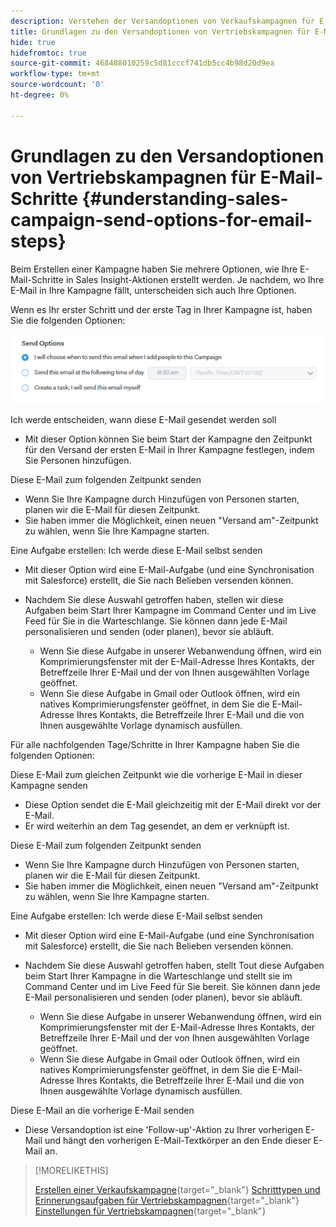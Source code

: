 ```yaml
---
description: Verstehen der Versandoptionen von Verkaufskampagnen für E-Mail-Schritte - Marketo-Dokumente - Produktdokumentation
title: Grundlagen zu den Versandoptionen von Vertriebskampagnen für E-Mail-Schritte
hide: true
hidefromtoc: true
source-git-commit: 468488010259c5d81cccf741db5cc4b98d20d9ea
workflow-type: tm+mt
source-wordcount: '0'
ht-degree: 0%

---
```


# Grundlagen zu den Versandoptionen von Vertriebskampagnen für E-Mail-Schritte {#understanding-sales-campaign-send-options-for-email-steps}

Beim Erstellen einer Kampagne haben Sie mehrere Optionen, wie Ihre E-Mail-Schritte in Sales Insight-Aktionen erstellt werden. Je nachdem, wo Ihre E-Mail in Ihre Kampagne fällt, unterscheiden sich auch Ihre Optionen.

Wenn es Ihr erster Schritt und der erste Tag in Ihrer Kampagne ist, haben Sie die folgenden Optionen:

![](assets/understanding-sales-campaign-send-options-for-email-steps-1.png)

Ich werde entscheiden, wann diese E-Mail gesendet werden soll

* Mit dieser Option können Sie beim Start der Kampagne den Zeitpunkt für den Versand der ersten E-Mail in Ihrer Kampagne festlegen, indem Sie Personen hinzufügen.

Diese E-Mail zum folgenden Zeitpunkt senden

* Wenn Sie Ihre Kampagne durch Hinzufügen von Personen starten, planen wir die E-Mail für diesen Zeitpunkt.
* Sie haben immer die Möglichkeit, einen neuen &quot;Versand am&quot;-Zeitpunkt zu wählen, wenn Sie Ihre Kampagne starten.

Eine Aufgabe erstellen: Ich werde diese E-Mail selbst senden

* Mit dieser Option wird eine E-Mail-Aufgabe (und eine Synchronisation mit Salesforce) erstellt, die Sie nach Belieben versenden können.
* Nachdem Sie diese Auswahl getroffen haben, stellen wir diese Aufgaben beim Start Ihrer Kampagne im Command Center und im Live Feed für Sie in die Warteschlange. Sie können dann jede E-Mail personalisieren und senden (oder planen), bevor sie abläuft.

   * Wenn Sie diese Aufgabe in unserer Webanwendung öffnen, wird ein Komprimierungsfenster mit der E-Mail-Adresse Ihres Kontakts, der Betreffzeile Ihrer E-Mail und der von Ihnen ausgewählten Vorlage geöffnet.
   * Wenn Sie diese Aufgabe in Gmail oder Outlook öffnen, wird ein natives Komprimierungsfenster geöffnet, in dem Sie die E-Mail-Adresse Ihres Kontakts, die Betreffzeile Ihrer E-Mail und die von Ihnen ausgewählte Vorlage dynamisch ausfüllen.

Für alle nachfolgenden Tage/Schritte in Ihrer Kampagne haben Sie die folgenden Optionen:

Diese E-Mail zum gleichen Zeitpunkt wie die vorherige E-Mail in dieser Kampagne senden

* Diese Option sendet die E-Mail gleichzeitig mit der E-Mail direkt vor der E-Mail.
* Er wird weiterhin an dem Tag gesendet, an dem er verknüpft ist.

Diese E-Mail zum folgenden Zeitpunkt senden

* Wenn Sie Ihre Kampagne durch Hinzufügen von Personen starten, planen wir die E-Mail für diesen Zeitpunkt.
* Sie haben immer die Möglichkeit, einen neuen &quot;Versand am&quot;-Zeitpunkt zu wählen, wenn Sie Ihre Kampagne starten.

Eine Aufgabe erstellen: Ich werde diese E-Mail selbst senden

* Mit dieser Option wird eine E-Mail-Aufgabe (und eine Synchronisation mit Salesforce) erstellt, die Sie nach Belieben versenden können.
* Nachdem Sie diese Auswahl getroffen haben, stellt Tout diese Aufgaben beim Start Ihrer Kampagne in die Warteschlange und stellt sie im Command Center und im Live Feed für Sie bereit. Sie können dann jede E-Mail personalisieren und senden (oder planen), bevor sie abläuft.

   * Wenn Sie diese Aufgabe in unserer Webanwendung öffnen, wird ein Komprimierungsfenster mit der E-Mail-Adresse Ihres Kontakts, der Betreffzeile Ihrer E-Mail und der von Ihnen ausgewählten Vorlage geöffnet.
   * Wenn Sie diese Aufgabe in Gmail oder Outlook öffnen, wird ein natives Komprimierungsfenster geöffnet, in dem Sie die E-Mail-Adresse Ihres Kontakts, die Betreffzeile Ihrer E-Mail und die von Ihnen ausgewählte Vorlage dynamisch ausfüllen.

Diese E-Mail an die vorherige E-Mail senden

* Diese Versandoption ist eine &#39;Follow-up&#39;-Aktion zu Ihrer vorherigen E-Mail und hängt den vorherigen E-Mail-Textkörper an den Ende dieser E-Mail an.

>[!MORELIKETHIS]
>
>[Erstellen einer Verkaufskampagne](/help/marketo/product-docs/marketo-sales-insight/actions/campaigns/create-a-sales-campaign.md){target=&quot;_blank&quot;}
>[Schritttypen und Erinnerungsaufgaben für Vertriebskampagnen](/help/marketo/product-docs/marketo-sales-insight/actions/campaigns/sales-campaign-step-types-and-reminder-tasks.md){target=&quot;_blank&quot;}
>[Einstellungen für Vertriebskampagnen](/help/marketo/product-docs/marketo-sales-insight/actions/campaigns/sales-campaign-settings.md){target=&quot;_blank&quot;}
